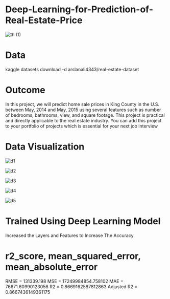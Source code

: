 # Deep-Learning-for-Prediction-of-Real-Estate-Price

![th (1)](https://github.com/yashd0/Deep-Learning-for-Prediction-of-Real-Estate-Price/assets/109656499/230cfe25-e788-4194-9f0c-f319a6c77483)



# Data 

kaggle datasets download -d arslanali4343/real-estate-dataset

# Outcome 

In this project, we will predict home sale prices in King County in the U.S. between May, 2014 and May, 2015 using several features such as number of bedrooms, bathrooms, view, and square footage. This  project is practical and directly applicable to the real estate industry. You can add this project to your portfolio of projects which is essential for your next job interview


# Data Visualization 

![d1](https://user-images.githubusercontent.com/109656499/227766386-4868d3e5-2499-4888-a0c4-7f18314a716e.png)


![d2](https://user-images.githubusercontent.com/109656499/227766420-0d977a29-521a-4aa2-b7b3-128709240d3d.png)


![d3](https://user-images.githubusercontent.com/109656499/227766438-273a0c58-3844-43c5-a0a5-9306f884a5f1.png)


![d4](https://user-images.githubusercontent.com/109656499/227766474-786b0896-4d4e-43ab-8e2b-814d7be9340c.png)


![d5](https://user-images.githubusercontent.com/109656499/227766512-57b62565-3c7a-4398-bebb-eb66ba4ec726.png)


# Trained Using Deep Learning Model 

Increased the Layers and Features to Increase The Accuracy 


#  r2_score, mean_squared_error, mean_absolute_error

RMSE = 131339.198 
MSE = 17249984854.758102 
MAE = 76671.60990123056 
R2 = 0.8669162587812863 
Adjusted R2 = 0.8667436149361175
